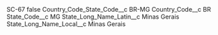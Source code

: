 <?xml version="1.0" encoding="UTF-8"?>
<CustomMetadata xmlns="http://soap.sforce.com/2006/04/metadata" xmlns:xsi="http://www.w3.org/2001/XMLSchema-instance" xmlns:xsd="http://www.w3.org/2001/XMLSchema">
    <label>SC-67</label>
    <protected>false</protected>
    <values>
        <field>Country_Code_State_Code__c</field>
        <value xsi:type="xsd:string">BR-MG</value>
    </values>
    <values>
        <field>Country_Code__c</field>
        <value xsi:type="xsd:string">BR</value>
    </values>
    <values>
        <field>State_Code__c</field>
        <value xsi:type="xsd:string">MG</value>
    </values>
    <values>
        <field>State_Long_Name_Latin__c</field>
        <value xsi:type="xsd:string">Minas Gerais</value>
    </values>
    <values>
        <field>State_Long_Name_Local__c</field>
        <value xsi:type="xsd:string">Minas Gerais</value>
    </values>
</CustomMetadata>
